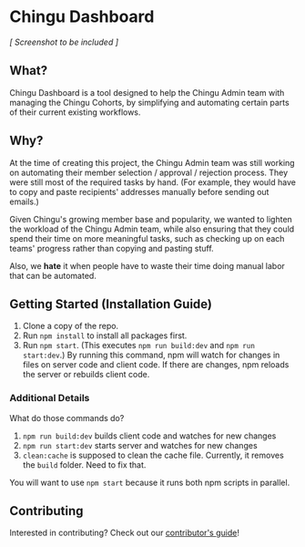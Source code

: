 # Chingu Dashboard

_[ Screenshot to be included ]_

## What?

Chingu Dashboard is a tool designed to help the Chingu Admin team with managing the Chingu Cohorts, by simplifying and automating certain parts of their current existing workflows.

## Why?

At the time of creating this project, the Chingu Admin team was still working on automating their member selection / approval / rejection process. They were still most of the required tasks by hand. (For example, they would have to copy and paste recipients' addresses manually before sending out emails.)

Given Chingu's growing member base and popularity, we wanted to lighten the workload of the Chingu Admin team, while also ensuring that they could spend their time on more meaningful tasks, such as checking up on each teams' progress rather than copying and pasting stuff.

Also, we **hate** it when people have to waste their time doing manual labor that can be automated.

## Getting Started (Installation Guide)

1. Clone a copy of the repo.
1. Run `npm install` to install all packages first.
1. Run `npm start`. (This executes `npm run build:dev` and `npm run start:dev`.) By running this command, npm will watch for changes in files on server code and client code. If there are changes, npm reloads the server or rebuilds client code.

### Additional Details

What do those commands do?

1.  `npm run build:dev` builds client code and watches for new changes
1. `npm run start:dev` starts server and watches for new changes
1. `clean:cache` is supposed to clean the cache file. Currently, it removes the `build` folder. Need to fix that.

You will want to use `npm start` because it runs both npm scripts in parallel.

## Contributing

Interested in contributing? Check out our [contributor's guide](CONTRIBUTING.md)!
